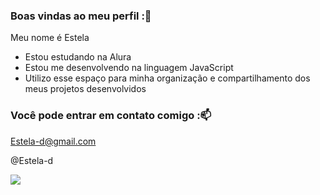 ### Boas vindas ao meu perfil :💙

Meu nome é Estela 

- Estou estudando na Alura
- Estou me desenvolvendo na linguagem JavaScript
- Utilizo esse espaço para minha organização e compartilhamento dos meus projetos desenvolvidos

### Você pode entrar em contato comigo :📫

Estela-d@gmail.com

@Estela-d

![](https://media1.tenor.com/m/NrmlBScc_qUAAAAC/diana-1234.gif) 

